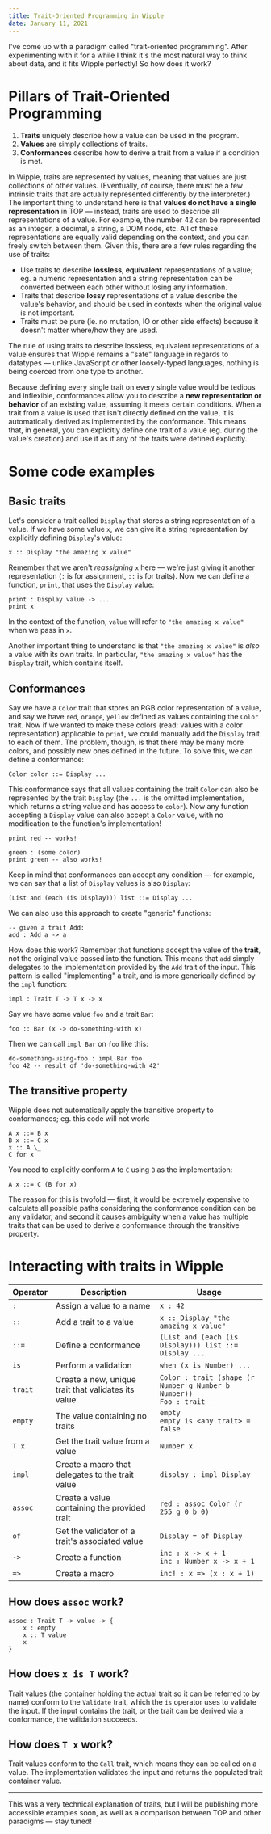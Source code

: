 ```yaml
---
title: Trait-Oriented Programming in Wipple
date: January 11, 2021
---
```


I've come up with a paradigm called "trait-oriented programming". After experimenting with it for a while I think it's the most natural way to think about data, and it fits Wipple perfectly! So how does it work?

# Pillars of Trait-Oriented Programming

1. **Traits** uniquely describe how a value can be used in the program.
2. **Values** are simply collections of traits.
3. **Conformances** describe how to derive a trait from a value if a condition is met.

In Wipple, traits are represented by values, meaning that values are just collections of other values. (Eventually, of course, there must be a few intrinsic traits that are actually represented differently by the interpreter.) The important thing to understand here is that **values do not have a single representation** in TOP — instead, traits are used to describe all representations of a value. For example, the number 42 can be represented as an integer, a decimal, a string, a DOM node, etc. All of these representations are equally valid depending on the context, and you can freely switch between them. Given this, there are a few rules regarding the use of traits:

-   Use traits to describe **lossless, equivalent** representations of a value; eg. a numeric representation and a string representation can be converted between each other without losing any information.
-   Traits that describe **lossy** representations of a value describe the value's behavior, and should be used in contexts when the original value is not important.
-   Traits must be pure (ie. no mutation, IO or other side effects) because it doesn't matter where/how they are used.

The rule of using traits to describe lossless, equivalent representations of a value ensures that Wipple remains a "safe" language in regards to datatypes — unlike JavaScript or other loosely-typed languages, nothing is being coerced from one type to another.

Because defining every single trait on every single value would be tedious and inflexible, conformances allow you to describe a **new representation or behavior** of an existing value, assuming it meets certain conditions. When a trait from a value is used that isn't directly defined on the value, it is automatically derived as implemented by the conformance. This means that, in general, you can explicitly define one trait of a value (eg. during the value's creation) and use it as if any of the traits were defined explicitly.

# Some code examples

## Basic traits

Let's consider a trait called `Display` that stores a string representation of a value. If we have some value `x`, we can give it a string representation by explicitly defining `Display`'s value:

```wipple
x :: Display "the amazing x value"
```

Remember that we aren't _reassigning_ `x` here — we're just giving it another representation (`:` is for assignment, `::` is for traits). Now we can define a function, `print`, that uses the `Display` value:

```wipple
print : Display value -> ...
print x
```

In the context of the function, `value` will refer to `"the amazing x value"` when we pass in `x`.

Another important thing to understand is that `"the amazing x value"` is _also_ a value with its own traits. In particular, `"the amazing x value"` has the `Display` trait, which contains itself.

## Conformances

Say we have a `Color` trait that stores an RGB color representation of a value, and say we have `red`, `orange`, `yellow` defined as values containing the `Color` trait. Now if we wanted to make these colors (read: values with a color representation) applicable to `print`, we could manually add the `Display` trait to each of them. The problem, though, is that there may be many more colors, and possibly new ones defined in the future. To solve this, we can define a conformance:

```wipple
Color color ::= Display ...
```

This conformance says that all values containing the trait `Color` can also be represented by the trait `Display` (the `...` is the omitted implementation, which returns a string value and has access to `color`). Now any function accepting a `Display` value can also accept a `Color` value, with no modification to the function's implementation!

```wipple
print red -- works!

green : (some color)
print green -- also works!
```

Keep in mind that conformances can accept any condition — for example, we can say that a list of `Display` values is also `Display`:

```wipple
(List and (each (is Display))) list ::= Display ...
```

We can also use this approach to create "generic" functions:

```wipple
-- given a trait Add:
add : Add a -> a
```

How does this work? Remember that functions accept the value of the **trait**, not the original value passed into the function. This means that `add` simply delegates to the implementation provided by the `Add` trait of the input. This pattern is called "implementing" a trait, and is more generically defined by the `impl` function:

```wipple
impl : Trait T -> T x -> x
```

Say we have some value `foo` and a trait `Bar`:

```wipple
foo :: Bar (x -> do-something-with x)
```

Then we can call `impl Bar` on `foo` like this:

```wipple
do-something-using-foo : impl Bar foo
foo 42 -- result of 'do-something-with 42'
```

## The transitive property

Wipple does not automatically apply the transitive property to conformances; eg. this code will not work:

```wipple
A x ::= B x
B x ::= C x
x :: A \_
C for x
```

You need to explicitly conform `A` to `C` using `B` as the implementation:

```wipple
A x ::= C (B for x)
```

The reason for this is twofold — first, it would be extremely expensive to calculate all possible paths considering the conformance condition can be any validator, and second it causes ambiguity when a value has multiple traits that can be used to derive a conformance through the transitive property.

# Interacting with traits in Wipple

| Operator | Description                                         | Usage                                                                     |
| -------- | --------------------------------------------------- | ------------------------------------------------------------------------- |
| `:`      | Assign a value to a name                            | `x : 42`                                                                  |
| `::`     | Add a trait to a value                              | `x :: Display "the amazing x value"`                                      |
| `::=`    | Define a conformance                                | `(List and (each (is Display))) list ::= Display ...`                     |
| `is`     | Perform a validation                                | `when (x is Number) ...`                                                  |
| `trait`  | Create a new, unique trait that validates its value | `Color : trait (shape (r Number g Number b Number))`<br />`Foo : trait _` |
| `empty`  | The value containing no traits                      | `empty`<br />`empty is <any trait> = false`                               |
| `T x`    | Get the trait value from a value                    | `Number x`                                                                |
| `impl`   | Create a macro that delegates to the trait value    | `display : impl Display`                                                  |
| `assoc`  | Create a value containing the provided trait        | `red : assoc Color (r 255 g 0 b 0)`                                       |
| `of`     | Get the validator of a trait's associated value     | `Display = of Display`                                                    |
| `->`     | Create a function                                   | `inc : x -> x + 1`<br />`inc : Number x -> x + 1`                         |
| `=>`     | Create a macro                                      | `inc! : x => (x : x + 1)`                                                 |

## How does `assoc` work?

```wipple
assoc : Trait T -> value -> {
    x : empty
    x :: T value
    x
}
```

## How does `x is T` work?

Trait values (the container holding the actual trait so it can be referred to by name) conform to the `Validate` trait, which the `is` operator uses to validate the input. If the input contains the trait, or the trait can be derived via a conformance, the validation succeeds.

## How does `T x` work?

Trait values conform to the `Call` trait, which means they can be called on a value. The implementation validates the input and returns the populated trait container value.

---

This was a very technical explanation of traits, but I will be publishing more accessible examples soon, as well as a comparison between TOP and other paradigms — stay tuned!
